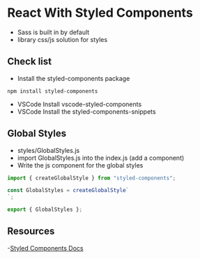 # React With Styled Components

- Sass is built in by default
- library css/js solution for styles

## Check list

- Install the styled-components package

```npm
npm install styled-components
```

- VSCode Install vscode-styled-components
- VSCode Install the styled-components-snippets

## Global Styles

- styles/GlobalStyles.js
- import GlobalStyles.js into the index.js (add a component)
- Write the js component for the global styles

```js
import { createGlobalStyle } from "styled-components";

const GlobalStyles = createGlobalStyle`
`;

export { GlobalStyles };
```

## Resources

-[Styled Components Docs](https://styled-components.com/docs/basics)
